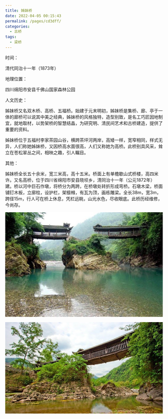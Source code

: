 ```yaml
---
title: 姊妹桥
date: 2022-04-05 00:15:43
permalink: /pages/cd3dff/
categories:
  - 古桥
tags:
  - 梁桥 
---
```

时间：

清代同治十一年（1873年）

地理位置：

四川绵阳市安县千佛山国家森林公园

人文历史：

姊妹桥又名双木桥、高桥、五福桥。始建于元末明初，姊妹桥是集桥、廊、亭于一体的廊桥可以说其中美之经典，姊妹桥的风格独特，造型别致，是名工巧匠因地制宜，就地取材，以势架桥的智慧结晶，为研究明、清民间艺术和古桥建造，提供了重要的资料。

姊妹桥位于五福村李家茶园山谷，横跨茶坪河两岸，高矮一样，宽窄相同，样式无异，人们称她姊妹桥，又因桥高水面很高，人们又称她为高桥。此桥别具风采，耸立在苍松翠丛之间，相映之趣，引人瞩目。

其他：

姊妹桥全长五十余米，宽三米高，高十五米。桥面上有单檐歇山式桥楼，高四米许。又名高桥，位于四川省绵阳市安县晓坝乡，清同治十一年（公元1872年）建。桥以河中巨石作墩，将桥分为两跨，在桥墩处转折形成弯桥。石墩木梁，桥面铺钉木板，立廓柱，设护栏，架檩橼，有瓦为顶，画栋雕梁。全长38m，宽3m，跨径15m，行人可在桥上休息，凭栏远眺，山光水色，尽收眼底。此桥历经维修，今尚存。

![姊妹桥](/img/photo/65.jpg)

![姊妹桥](/img/photo/66.jpg)
